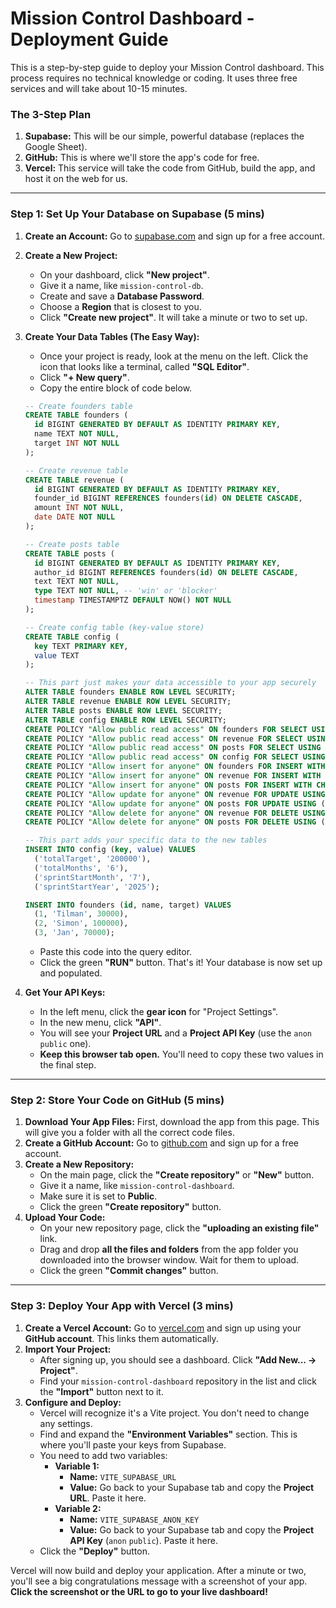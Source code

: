 # Mission Control Dashboard - Deployment Guide

This is a step-by-step guide to deploy your Mission Control dashboard. This process requires no technical knowledge or coding. It uses three free services and will take about 10-15 minutes.

### The 3-Step Plan
1.  **Supabase:** This will be our simple, powerful database (replaces the Google Sheet).
2.  **GitHub:** This is where we'll store the app's code for free.
3.  **Vercel:** This service will take the code from GitHub, build the app, and host it on the web for us.

---

### **Step 1: Set Up Your Database on Supabase (5 mins)**

1.  **Create an Account:** Go to [supabase.com](https://supabase.com) and sign up for a free account.

2.  **Create a New Project:**
    *   On your dashboard, click **"New project"**.
    *   Give it a name, like `mission-control-db`.
    *   Create and save a **Database Password**.
    *   Choose a **Region** that is closest to you.
    *   Click **"Create new project"**. It will take a minute or two to set up.

3.  **Create Your Data Tables (The Easy Way):**
    *   Once your project is ready, look at the menu on the left. Click the icon that looks like a terminal, called **"SQL Editor"**.
    *   Click **"+ New query"**.
    *   Copy the entire block of code below.

    ```sql
    -- Create founders table
    CREATE TABLE founders (
      id BIGINT GENERATED BY DEFAULT AS IDENTITY PRIMARY KEY,
      name TEXT NOT NULL,
      target INT NOT NULL
    );

    -- Create revenue table
    CREATE TABLE revenue (
      id BIGINT GENERATED BY DEFAULT AS IDENTITY PRIMARY KEY,
      founder_id BIGINT REFERENCES founders(id) ON DELETE CASCADE,
      amount INT NOT NULL,
      date DATE NOT NULL
    );

    -- Create posts table
    CREATE TABLE posts (
      id BIGINT GENERATED BY DEFAULT AS IDENTITY PRIMARY KEY,
      author_id BIGINT REFERENCES founders(id) ON DELETE CASCADE,
      text TEXT NOT NULL,
      type TEXT NOT NULL, -- 'win' or 'blocker'
      timestamp TIMESTAMPTZ DEFAULT NOW() NOT NULL
    );

    -- Create config table (key-value store)
    CREATE TABLE config (
      key TEXT PRIMARY KEY,
      value TEXT
    );

    -- This part just makes your data accessible to your app securely
    ALTER TABLE founders ENABLE ROW LEVEL SECURITY;
    ALTER TABLE revenue ENABLE ROW LEVEL SECURITY;
    ALTER TABLE posts ENABLE ROW LEVEL SECURITY;
    ALTER TABLE config ENABLE ROW LEVEL SECURITY;
    CREATE POLICY "Allow public read access" ON founders FOR SELECT USING (true);
    CREATE POLICY "Allow public read access" ON revenue FOR SELECT USING (true);
    CREATE POLICY "Allow public read access" ON posts FOR SELECT USING (true);
    CREATE POLICY "Allow public read access" ON config FOR SELECT USING (true);
    CREATE POLICY "Allow insert for anyone" ON founders FOR INSERT WITH CHECK (true);
    CREATE POLICY "Allow insert for anyone" ON revenue FOR INSERT WITH CHECK (true);
    CREATE POLICY "Allow insert for anyone" ON posts FOR INSERT WITH CHECK (true);
    CREATE POLICY "Allow update for anyone" ON revenue FOR UPDATE USING (true);
    CREATE POLICY "Allow update for anyone" ON posts FOR UPDATE USING (true);
    CREATE POLICY "Allow delete for anyone" ON revenue FOR DELETE USING (true);
    CREATE POLICY "Allow delete for anyone" ON posts FOR DELETE USING (true);

    -- This part adds your specific data to the new tables
    INSERT INTO config (key, value) VALUES
      ('totalTarget', '200000'),
      ('totalMonths', '6'),
      ('sprintStartMonth', '7'),
      ('sprintStartYear', '2025');

    INSERT INTO founders (id, name, target) VALUES
      (1, 'Tilman', 30000),
      (2, 'Simon', 100000),
      (3, 'Jan', 70000);
    ```
    *   Paste this code into the query editor.
    *   Click the green **"RUN"** button. That's it! Your database is now set up and populated.

4.  **Get Your API Keys:**
    *   In the left menu, click the **gear icon** for "Project Settings".
    *   In the new menu, click **"API"**.
    *   You will see your **Project URL** and a **Project API Key** (use the `anon` `public` one).
    *   **Keep this browser tab open.** You'll need to copy these two values in the final step.

---

### **Step 2: Store Your Code on GitHub (5 mins)**

1.  **Download Your App Files:** First, download the app from this page. This will give you a folder with all the correct code files.
2.  **Create a GitHub Account:** Go to [github.com](https://github.com) and sign up for a free account.
3.  **Create a New Repository:**
    *   On the main page, click the **"Create repository"** or **"New"** button.
    *   Give it a name, like `mission-control-dashboard`.
    *   Make sure it is set to **Public**.
    *   Click the green **"Create repository"** button.
4.  **Upload Your Code:**
    *   On your new repository page, click the **"uploading an existing file"** link.
    *   Drag and drop **all the files and folders** from the app folder you downloaded into the browser window. Wait for them to upload.
    *   Click the green **"Commit changes"** button.

---

### **Step 3: Deploy Your App with Vercel (3 mins)**

1.  **Create a Vercel Account:** Go to [vercel.com](https://vercel.com) and sign up using your **GitHub account**. This links them automatically.
2.  **Import Your Project:**
    *   After signing up, you should see a dashboard. Click **"Add New... -> Project"**.
    *   Find your `mission-control-dashboard` repository in the list and click the **"Import"** button next to it.
3.  **Configure and Deploy:**
    *   Vercel will recognize it's a Vite project. You don't need to change any settings.
    *   Find and expand the **"Environment Variables"** section. This is where you'll paste your keys from Supabase.
    *   You need to add two variables:
        *   **Variable 1:**
            *   **Name:** `VITE_SUPABASE_URL`
            *   **Value:** Go back to your Supabase tab and copy the **Project URL**. Paste it here.
        *   **Variable 2:**
            *   **Name:** `VITE_SUPABASE_ANON_KEY`
            *   **Value:** Go back to your Supabase tab and copy the **Project API Key** (`anon` `public`). Paste it here.
    *   Click the **"Deploy"** button.

Vercel will now build and deploy your application. After a minute or two, you'll see a big congratulations message with a screenshot of your app. **Click the screenshot or the URL to go to your live dashboard!**
